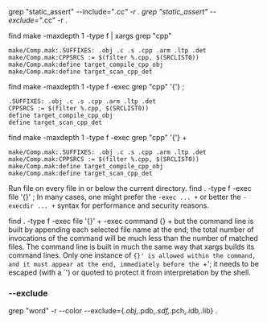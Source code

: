 grep "static_assert" --include="*.cc" -r .
grep "static_assert" --exclude="*.cc" -r .

find make -maxdepth 1 -type f | xargs grep "cpp"
```
make/Comp.mak:.SUFFIXES: .obj .c .s .cpp .arm .ltp .det
make/Comp.mak:CPPSRCS := $(filter %.cpp, $(SRCLIST0))
make/Comp.mak:define target_compile_cpp_obj
make/Comp.mak:define target_scan_cpp_det
```

find make -maxdepth 1 -type f -exec grep "cpp" '{'} \;
```
.SUFFIXES: .obj .c .s .cpp .arm .ltp .det
CPPSRCS := $(filter %.cpp, $(SRCLIST0))
define target_compile_cpp_obj
define target_scan_cpp_det
```
find make -maxdepth 1 -type f -exec grep "cpp" '{'} +
```
make/Comp.mak:.SUFFIXES: .obj .c .s .cpp .arm .ltp .det
make/Comp.mak:CPPSRCS := $(filter %.cpp, $(SRCLIST0))
make/Comp.mak:define target_compile_cpp_obj
make/Comp.mak:define target_scan_cpp_det
```

Run file on every file in or below the current directory.
find . -type f -exec file '{}' \;
In many cases, one might prefer the `-exec ... +` or better the
`-execdir ... +` syntax for performance and security reasons.

find . -type f -exec file '{}' +
-exec command {} +
but the command line is
built by appending each selected file name at the end; the
total number of invocations of the command will be much
less than the number of matched files.  The command line
is built in much the same way that xargs builds its
command lines.  Only one instance of `{}' is allowed
within the command, and it must appear at the end,
immediately before the `+'; it needs to be escaped (with a
`\') or quoted to protect it from interpretation by the
shell.

### --exclude
grep "word" -r --color --exclude={*.obj,*.pdb,*.sdf,*.pch,*.idb,*.lib} .
